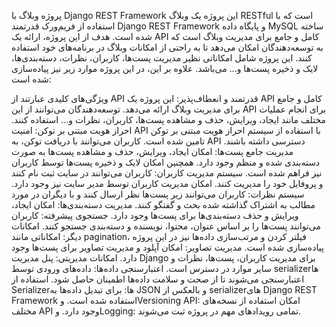 
پروژه وبلاگ با Django REST Framework
این پروژه یک وبلاگ RESTful است که با استفاده از فریم‌ورک قدرتمند Django REST Framework و پایگاه داده MySQL ساخته شده است. هدف از این پروژه، ارائه یک API کامل و جامع برای مدیریت وبلاگ است که به توسعه‌دهندگان امکان می‌دهد تا به راحتی از امکانات وبلاگ در برنامه‌های خود استفاده کنند. این پروژه شامل امکاناتی نظیر مدیریت پست‌ها، کاربران، نظرات، دسته‌بندی‌ها، لایک و ذخیره پست‌ها و... می‌باشد. علاوه بر این، در این پروژه موارد زیر نیز پیاده‌سازی شده است:

ویژگی‌های کلیدی
 عبارتند از API قدرتمند و انعطاف‌پذیر: این پروژه یک API کامل و جامع برای مدیریت وبلاگ ارائه می‌دهد. توسعه‌دهندگان می‌توانند از این API برای انجام عملیات مختلف مانند ایجاد، ویرایش، حذف و مشاهده پست‌ها، کاربران، نظرات و... استفاده کنند.
احراز هویت مبتنی بر توکن: امنیت API با استفاده از سیستم احراز هویت مبتنی بر توکن تامین شده است. کاربران می‌توانند با دریافت توکن، به API دسترسی داشته باشند.
مدیریت جامع پست‌ها: امکان ایجاد، ویرایش، حذف و مشاهده پست‌ها به صورت دسته‌بندی شده و منظم وجود دارد. همچنین امکان لایک و ذخیره پست‌ها توسط کاربران نیز فراهم شده است.
سیستم مدیریت کاربران: کاربران می‌توانند در سایت ثبت نام کنند و پروفایل خود را مدیریت کنند. امکان مدیریت کاربران توسط مدیر سایت نیز وجود دارد.
سیستم نظرات: کاربران می‌توانند زیر پست‌ها نظر ارسال کنند و با دیگران در مورد مطالب به اشتراک گذاشته شده بحث و گفتگو کنند.
مدیریت دسته‌بندی‌ها: امکان ایجاد، ویرایش و حذف دسته‌بندی‌ها برای پست‌ها وجود دارد.
جستجوی پیشرفته: کاربران می‌توانند پست‌ها را بر اساس عنوان، محتوا، نویسنده و دسته‌بندی جستجو کنند.
امکانات دیگر: امکاناتی مانند pagination، فیلتر کردن و مرتب‌سازی داده‌ها نیز در این پروژه پیاده‌سازی شده است.
مدیریت تصاویر: امکان آپلود و مدیریت تصاویر برای پست‌ها وجود دارد.
امکانات مدیریتی: پنل مدیریت Django برای مدیریت کاربران، پست‌ها، نظرات و سایر موارد در دسترس است.
اعتبارسنجی داده‌ها: داده‌های ورودی توسط serializerها اعتبارسنجی می‌شوند تا از صحت و سلامت داده‌ها اطمینان حاصل شود.
استفاده از Serializerها: برای تبدیل داده‌ها به JSON و بالعکس از serializerهای Django REST Framework استفاده شده است.
وVersioning API: امکان استفاده از نسخه‌های مختلف API وجود دارد.
وLogging: تمامی رویدادهای مهم در پروژه ثبت می‌شوند.
